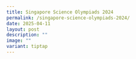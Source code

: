 ```yaml
---
title: Singapore Science Olympiads 2024
permalink: /singapore-science-olympiads-2024/
date: 2025-04-11
layout: post
description: ""
image: ""
variant: tiptap
---
```

